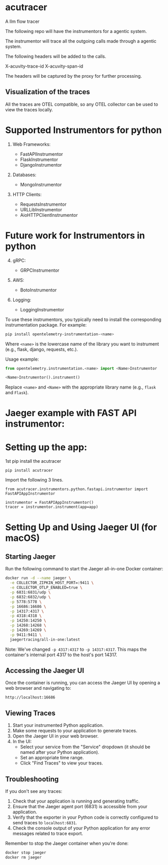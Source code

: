 # acutracer
A llm flow tracer


The following repo will have the instrumentors for a agentic system.

The instrumentor will trace all the outgoing calls made through a agentic system.

The following headers will be added to the calls.

X-acuvity-trace-id
X-acuvity-span-id

The headers will be captured by the proxy for further processing.

## Visualization of the traces

All the traces are OTEL compatible, so any OTEL collector can be used to view the traces locally.

# Supported Instrumentors for python

1. Web Frameworks:
   - FastAPIInstrumentor
   - FlaskInstrumentor
   - DjangoInstrumentor

2. Databases:
   - MongoInstrumentor

3. HTTP Clients:
   - RequestsInstrumentor
   - URLLibInstrumentor
   - AioHTTPClientInstrumentor

# Future work for Instrumentors in python
4. gRPC:
   - GRPCInstrumentor

5. AWS:
   - BotoInstrumentor

6. Logging:
   - LoggingInstrumentor

To use these instrumentors, you typically need to install the corresponding instrumentation package. For example:

```bash
pip install opentelemetry-instrumentation-<name>
```

Where `<name>` is the lowercase name of the library you want to instrument (e.g., flask, django, requests, etc.).

Usage example:

```python
from opentelemetry.instrumentation.<name> import <Name>Instrumentor

<Name>Instrumentor().instrument()
```

Replace `<name>` and `<Name>` with the appropriate library name (e.g., `flask` and `Flask`).

# Jaeger example with FAST API instrumentor:

# Setting up the app:

1st pip install the acutracer

```
pip install acutracer
```

Import the following 3 lines.

```
from acutracer.instrumentors.python.fastapi.instrumentor import FastAPIAppInstrumentor

instrumentor = FastAPIAppInstrumentor()
tracer = instrumentor.instrument(app=app)
```
# Setting Up and Using Jaeger UI (for macOS)

## Starting Jaeger

Run the following command to start the Jaeger all-in-one Docker container:

```bash
docker run -d --name jaeger \
  -e COLLECTOR_ZIPKIN_HOST_PORT=:9411 \
  -e COLLECTOR_OTLP_ENABLED=true \
  -p 6831:6831/udp \
  -p 6832:6832/udp \
  -p 5778:5778 \
  -p 16686:16686 \
  -p 14317:4317 \
  -p 4318:4318 \
  -p 14250:14250 \
  -p 14268:14268 \
  -p 14269:14269 \
  -p 9411:9411 \
  jaegertracing/all-in-one:latest
```

Note: We've changed `-p 4317:4317` to `-p 14317:4317`. This maps the container's internal port 4317 to the host's port 14317.

## Accessing the Jaeger UI

Once the container is running, you can access the Jaeger UI by opening a web browser and navigating to:

```
http://localhost:16686
```

## Viewing Traces

1. Start your instrumented Python application.
2. Make some requests to your application to generate traces.
3. Open the Jaeger UI in your web browser.
4. In the UI:
   - Select your service from the "Service" dropdown (it should be named after your Python application).
   - Set an appropriate time range.
   - Click "Find Traces" to view your traces.

## Troubleshooting

If you don't see any traces:
1. Check that your application is running and generating traffic.
2. Ensure that the Jaeger agent port (6831) is accessible from your application.
3. Verify that the exporter in your Python code is correctly configured to send traces to `localhost:6831`.
4. Check the console output of your Python application for any error messages related to trace export.

Remember to stop the Jaeger container when you're done:

```bash
docker stop jaeger
docker rm jaeger
```

